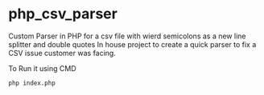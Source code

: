 # php_csv_parser
Custom Parser in PHP for a csv file with wierd semicolons as a new line splitter and double quotes
In house project to create a quick parser to fix a CSV issue customer was facing.

To Run it using CMD

``` php index.php ```